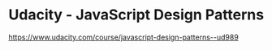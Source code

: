 # Udacity - JavaScript Design Patterns
https://www.udacity.com/course/javascript-design-patterns--ud989

